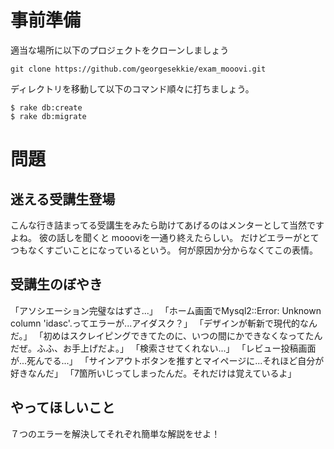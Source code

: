 # 事前準備
適当な場所に以下のプロジェクトをクローンしましょう

```
git clone https://github.com/georgesekkie/exam_mooovi.git
```

ディレクトリを移動して以下のコマンド順々に打ちましょう。

```
$ rake db:create
$ rake db:migrate
```

# 問題
## 迷える受講生登場
こんな行き詰まってる受講生をみたら助けてあげるのはメンターとして当然ですよね。
彼の話しを聞くと moooviを一通り終えたらしい。
だけどエラーがとてつもなくすごいことになっているという。
何が原因か分からなくてこの表情。

## 受講生のぼやき

「アソシエーション完璧なはずさ...」
「ホーム画面でMysql2::Error: Unknown column 'idasc'.ってエラーが...アイダスク？」
「デザインが斬新で現代的なんだ。」
「初めはスクレイピングできてたのに、いつの間にかできなくなってたんだぜ。ふふ、お手上げだよ。」
「検索させてくれない...」
「レビュー投稿画面が...死んでる...」
「サインアウトボタンを推すとマイページに...それほど自分が好きなんだ」
「7箇所いじってしまったんだ。それだけは覚えているよ」

## やってほしいこと

７つのエラーを解決してそれぞれ簡単な解説をせよ！
